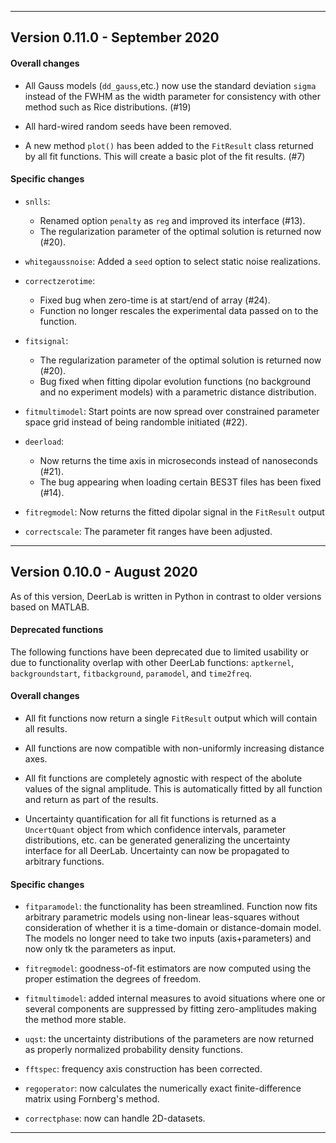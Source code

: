 
-------------------------------

Version 0.11.0 - September 2020
-----------------------------

#### Overall changes

* All Gauss models (``dd_gauss``,etc.) now use the standard deviation ``sigma`` instead of the FWHM as the width parameter for consistency with other method such as Rice distributions. (#19)

* All hard-wired random seeds have been removed. 

* A new method ``plot()`` has been added to the ``FitResult`` class returned by all fit functions. This will create a basic plot of the fit results. (#7)

#### Specific changes
* ``snlls``: 
    - Renamed option ``penalty`` as ``reg`` and improved its interface (#13).
    - The regularization parameter of the optimal solution is returned now (#20).

* ``whitegaussnoise``: Added a ``seed`` option to select static noise realizations.

* ``correctzerotime``: 
    - Fixed bug when zero-time is at start/end of array (#24).
    - Function no longer rescales the experimental data passed on to the function. 

* ``fitsignal``:  
    - The regularization parameter of the optimal solution is returned now (#20).
    - Bug fixed when fitting dipolar evolution functions (no background and no experiment models) with a parametric distance distribution. 

* ``fitmultimodel``: Start points are now spread over constrained parameter space grid instead of being randomble initiated (#22).

* ``deerload``: 
    - Now returns the time axis in microseconds instead of nanoseconds (#21).
    - The bug appearing when loading certain BES3T files has been fixed (#14).

* ``fitregmodel``: Now returns the fitted dipolar signal in the ``FitResult`` output

* ``correctscale``: The parameter fit ranges have been adjusted.


-------------------------------

Version 0.10.0 - August 2020
-----------------------------

As of this version, DeerLab is written in Python in contrast to older versions based on MATLAB.

#### Deprecated functions
The following functions have been deprecated due to limited usability or due to functionality overlap with other DeerLab functions: ``aptkernel``, ``backgroundstart``, ``fitbackground``, ``paramodel``, and ``time2freq``. 

#### Overall changes
* All fit functions now return a single ``FitResult`` output which will contain all results. 

* All functions are now compatible with non-uniformly increasing distance axes. 

* All fit functions are completely agnostic with respect of the abolute values of the signal amplitude. This is automatically fitted by all function and return as part of the results.

* Uncertainty quantification for all fit functions is returned as a ``UncertQuant`` object from which confidence intervals, parameter distributions, etc. can be generated generalizing the uncertainty interface for all DeerLab. Uncertainty can now be propagated to arbitrary functions.

#### Specific changes
* ``fitparamodel``: the functionality has been streamlined. Function now fits arbitrary parametric models using non-linear leas-squares without consideration of whether it is a time-domain or distance-domain model. The models no longer need to take two inputs (axis+parameters) and now only tk the parameters as input. 

* ``fitregmodel``: goodness-of-fit estimators are now computed using the proper estimation the degrees of freedom.

* ``fitmultimodel``: added internal measures to avoid situations where one or several components are suppressed by fitting zero-amplitudes making the method more stable. 

* ``uqst``: the uncertainty distributions of the parameters are now returned as properly normalized probability density functions.

* ``fftspec``: frequency axis construction has been corrected.

* ``regoperator``: now calculates the numerically exact finite-difference matrix using Fornberg's method.

* ``correctphase``: now can handle 2D-datasets.

-------------------------------